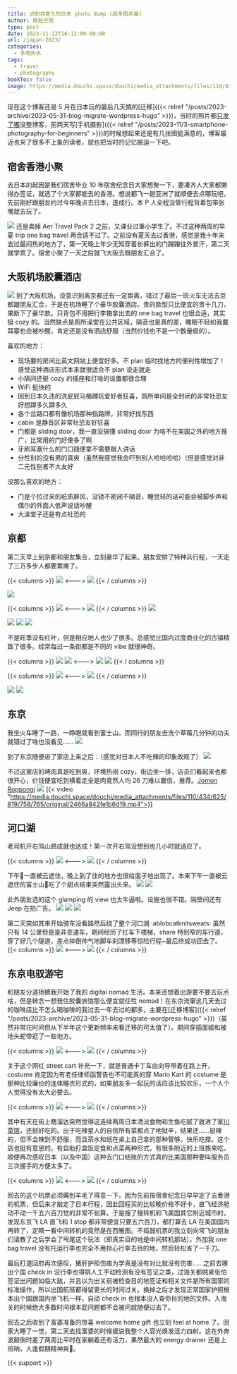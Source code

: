 ```yaml
---
title: 迟到非常久的日本 photo dump (超多图杀猫)
author: 椒盐豆豉
type: post
date: 2023-11-22T16:12:00-08:00
url: /japan-2023/
categories:
  - 多喝热水
tags:
  - travel
  - photography
bookToc: false
image: https://media.douchi.space/douchi/media_attachments/files/110/439/909/252/381/103/original/1a4732acf831779c.jpeg
---
```


现在这个博客还是 5 月在日本玩的最后几天搞的[迁移]({{< relref "/posts/2023-archive/2023-05-31-blog-migrate-wordpress-hugo" >}})，当时的照片都[只发了嘟](https://douchi.space/deck/@mtfront/110392141673002244)没整博客，前两天写[手机摄影]({{< relref "/posts/2023-11/3-smartphone-photography-for-beginners" >}})的时候想起来还是有几张图挺满意的，博客最近也来了很多不上象的读者，就也把当时的记忆搬运一下吧。

<!--more-->

## 宿舍香港小聚
去日本的起因是我们宿舍毕业 10 年宿舍纪念日大家想聚一下，要凑齐人大家都懒得办签证，就选了个大家都能去的香港。想说都飞一趟亚洲了就顺便去点哪玩吧，先前刚好跟朋友约过今年晚点去日本，遂成行。本 P 人全程没管行程背着包带张嘴就去玩了。

![](https://media.douchi.space/douchi/media_attachments/files/110/405/966/225/347/269/original/e69ae419c23373e6.jpeg)
还是卖掉 Aer Travel Pack 2 之前，又课业过重小学生了。不过这种两周的早夏 trip one bag travel 再合适不过了。之前没有夏天去过香港，感觉是我十年来去过最闷热的地方了，第一天晚上年少无知穿着长裤出的门蹭蹭往外冒汗，第二天就学乖了。宿舍小聚了一天之后就飞大阪去跟朋友汇合了。

## 大阪机场胶囊酒店
![](https://media.douchi.space/douchi/media_attachments/files/110/407/243/349/782/088/original/d83392d9ae26020d.jpeg)
到了大阪机场，没意识到离京都还有一定距离，错过了最后一班火车无法去京都跟朋友汇合，于是在机场睡了个豪华胶囊酒店。贵的款型只比便宜的贵十几刀，果断下了豪华款。只背包不用把行李箱拿出去的 one bag travel 也很合适，其实挺 cozy 的。当然缺点是厕所澡堂在公共区域，隔音也是真的差，睡眠不轻如我戴耳塞也会被吵醒，肯定还是没有酒店舒服（当然价钱也不是一个数量级的）。

喜欢的地方：
- 现场要的房间比英文网站上便宜好多。不 plan 临时找地方的便利性增加了！感觉这种酒店形式本来就很适合不 plan 说走就走
- 小隔间还挺 cozy 的插座和灯啥的设置都很合理
- WiFi 挺快的
- 回到日本久违的洗屁屁马桶蹲坑爱好者狂喜，厕所单间是全封闭的非常社恐友好想蹲多久蹲多久
- 各个岔路口都有像机场那种指路牌，非常好找东西
- cabin 是静音区非常社恐友好狂喜
- 门都是 sliding door，我一直没搞懂 sliding door 为啥不在美国之外的地方推广，比常用的门好使多了啊
- 牙刷耳塞什么的门口随便拿不需要跟人讲话
- 分性别的没有男的真爽（虽然我感觉我会吓到别人哈哈哈哈）（但是感觉对非二元性别者不大友好

没那么喜欢的地方：
- 门是个拉过来的纸质屏风，没锁不密闭不隔音，睡觉轻的话可能会被脚步声和偶尔的外面人低声说话吵醒
- 大澡堂子还是有点社恐的

## 京都
第二天早上到京都和朋友集合，立刻豪华了起来。朋友安排了特种兵行程，一天走了三万多步人都要累瘫了。

{{< columns >}}
![](https://media.douchi.space/douchi/media_attachments/files/110/410/310/005/743/363/original/674b512149a0b627.jpeg)
<--->
![](https://media.douchi.space/douchi/media_attachments/files/110/422/777/271/340/729/original/09439b17d3e4c967.jpeg)
{{< / columns >}}

![](https://media.douchi.space/douchi/media_attachments/files/110/412/406/592/888/556/original/c2fefb97c078bbea.jpeg)

{{< columns >}}
![](https://media.douchi.space/douchi/media_attachments/files/110/412/406/661/629/520/original/d9f6acbeeb50255c.jpeg)
<--->
![](https://media.douchi.space/douchi/media_attachments/files/110/412/406/605/428/667/original/9fc02d7c2d60c32c.jpeg)
{{< / columns >}}
![](https://media.douchi.space/douchi/media_attachments/files/110/412/406/735/031/486/original/d2cf88bd59fae6f5.jpeg)

![](https://media.douchi.space/douchi/media_attachments/files/110/422/777/246/952/756/original/ce4ec6456e996fbb.jpeg)
![](https://media.douchi.space/douchi/media_attachments/files/110/422/777/207/706/310/original/0c00c6e06159c10c.jpeg)
![](https://media.douchi.space/douchi/media_attachments/files/110/422/777/158/323/742/original/b3492d69680125c5.jpeg)


不是旺季没有红叶，但是相应地人也少了很多。总感觉比国内过度商业化的古镇精致了很多。经常每过一条街都是不同的 vibe 就很神奇。

{{< columns >}}
![](https://media.douchi.space/douchi/media_attachments/files/110/422/839/772/753/170/original/6821e535011e9fdf.jpeg)
![](https://media.douchi.space/douchi/media_attachments/files/110/422/839/646/607/287/original/91acaf97532481b3.jpeg)
<--->
![](https://media.douchi.space/douchi/media_attachments/files/110/422/839/545/180/170/original/d2230d9c0b10166c.jpeg)
![](https://media.douchi.space/douchi/media_attachments/files/110/422/839/787/805/015/original/9edc5a706dec2392.jpeg)
{{< / columns >}}

{{< columns >}}
![](https://media.douchi.space/douchi/media_attachments/files/110/422/850/058/235/673/original/99f6cecde756bacb.jpeg)
<--->
![](https://media.douchi.space/douchi/media_attachments/files/110/422/850/297/159/771/original/c164865cf6b3635f.jpeg)
{{< / columns >}}

![](https://media.douchi.space/douchi/media_attachments/files/110/422/850/007/301/778/original/9c9a542cdea62a6c.jpeg)
![](https://media.douchi.space/douchi/media_attachments/files/110/422/849/977/494/529/original/9e321745a9694754.jpeg)

## 东京
我坐火车睡了一路，一睁眼就看到富士山。而同行的朋友去洗个草莓几分钟的功夫就错过了啥也没看见……
![](https://media.douchi.space/douchi/media_attachments/files/110/427/771/172/497/656/original/e16dd8b96766033c.jpeg)

到了东京随便进了家店上来之后：（感觉对日本人不吃辣的印象改观了）
![](https://media.douchi.space/douchi/media_attachments/files/110/434/160/853/974/942/original/df3850c3ec345a6d.jpeg)

不过这家店的烤肉真是吃到爽，环境热闹 cozy，街边坐一排，店员们看起来也都很开心，价钱便宜吃到横着走全是肉竟然人均 26 刀难以置信，推荐。[Jomon Roppongi](https://maps.app.goo.gl/SWGL3TaNXTXjwh7L7)
![](https://media.douchi.space/douchi/media_attachments/files/110/434/260/121/445/836/original/2289428af840b733.jpeg)
{{< video "https://media.douchi.space/douchi/media_attachments/files/110/434/625/819/758/765/original/2466a842fe1b6d19.mp4">}}

## 河口湖
老司机开右驾山路成就也达成！第一次开右驾没想到也几小时就适应了。

{{< columns >}}
![](https://media.douchi.space/douchi/media_attachments/files/110/439/819/129/845/331/original/7890074fb8decd12.jpeg)
<--->
![](https://media.douchi.space/douchi/media_attachments/files/110/439/909/346/960/384/original/5548701b374af3e7.jpeg)
{{< / columns >}}

下午🗻一直被云遮住，晚上到了住的地方也很给面子地出现了。本来下午一直被云遮住的富士山🗻吃了个甜点结束突然露出头来。
![](https://media.douchi.space/douchi/media_attachments/files/110/439/895/839/781/747/original/43e028720aebd710.jpeg)
![](https://media.douchi.space/douchi/media_attachments/files/110/439/908/887/824/235/original/03466287f79d8b97.jpeg)

此外朋友选的这个 glamping 的 view 也太牛逼啦。设施也很不错。隔壁间还有 Jeep 在拍广告。
![](https://media.douchi.space/douchi/media_attachments/files/110/439/909/252/381/103/original/1a4732acf831779c.jpeg)
![](https://media.douchi.space/douchi/media_attachments/files/110/440/576/888/201/920/original/9894d0dd8e9d511b.jpeg)
![](https://media.douchi.space/douchi/media_attachments/files/110/443/508/068/427/001/original/ad03fe3907451f5b.jpeg)

第二天突如其来开始骑车没看路然后绕了整个河口湖 :ablobcatknitsweats: 虽然只有 14 公里但是是非变速车，期间经历了扛车下楼梯，share 特别窄的车行道，穿了好几个隧道，差点摔倒帅气地脚车刹漂移等惊险行程~最后终成功回去了。
{{< columns >}}
![](https://media.douchi.space/douchi/media_attachments/files/110/444/367/695/069/966/original/768dfa7f759f5aa8.jpeg)
<--->
![](https://media.douchi.space/douchi/media_attachments/files/110/444/369/798/780/278/original/752e945430b77d43.jpeg)
{{< / columns >}}

## 东京电驭游宅

和朋友分道扬镳我开始了我的 digital nomad 生活。本来还想着出游要不要去玩点啥，但是转念一想我住胶囊旅馆那么便宜就任性 nomad！在东京流窜这几天去过的咖啡店比不怎么喝咖啡的我过去一年去过的都多，主要在[迁移博客]({{< relref "/posts/2023-archive/2023-05-31-blog-migrate-wordpress-hugo" >}})（虽然非常花时间但从下半年这个更新频率来看迁移的可太值了）。期间穿插面姬和被地头蛇带逛了一些地方。

{{< columns >}}
![](https://media.douchi.space/douchi/media_attachments/files/110/463/006/383/079/915/original/11ac54342b2fe5c2.jpeg)
<--->
![](https://media.douchi.space/douchi/media_attachments/files/110/458/145/641/063/356/original/d1acd63a81390d3b.jpeg)
{{< / columns >}}

关于这个网红 street cart 补充一下，就是普通卡丁车由向导带着在路上开，costume 肯定因为有老任律师函警告也不可能真的穿 Mario Kart 的 costume 是那种比较廉价的连体睡衣形式的，如果朋友多一起玩的话应该比较欢乐，一个人个人觉得没有太大必要去。

{{< columns >}}
![](https://media.douchi.space/douchi/media_attachments/files/110/461/771/065/325/595/original/bdafccfebca19b3b.jpeg)
<--->
![](https://media.douchi.space/douchi/media_attachments/files/110/458/174/881/379/628/original/ac37f12f5bd79c8e.jpeg)
{{< / columns >}}

其中有天在街上瞎溜达突然觉得这连续两周日本清淡食物和生鱼吃腻了就进了家[川菜馆](https://goo.gl/maps/rkUL4Q8Wa5Dx5D9v6)，还挺好吃的。出于吃辣星人的自信所有菜都点了地狱辛，结果还……挺辣的，但不会辣到不舒服，而且茶水和纸在桌上自己拿的那种管够，快乐吃撑。这个店也挺有意思的，有自助打盒饭定食和点菜两种形式，有很多附近的上班族来吃。顺便再次感叹日本（以及中国）这种去门口结账的方式真的比美国那种要叫服务员三次握手的方便太多了。

{{< columns >}}
![](https://media.douchi.space/douchi/media_attachments/files/110/461/662/304/995/289/original/5ef2ad035d7d2bbc.png)
<--->
![](https://media.douchi.space/douchi/media_attachments/files/110/461/658/384/744/575/original/19acb40e14948ec4.png)
{{< / columns >}}

回去的这个机票必须薅到羊毛了得意一下。因为先前按宿舍纪念日早早定了去香港的机票，但后来才敲定了日本行程，因此回程买的比较晚价格不好卡，直飞经济舱动不动一千五六百刀觉的非常不划算。于是搜了搜转机和飞美国其它附近城市的，发现东京飞 LA 直飞和 1 stop 都非常便宜只要五六百刀，都打算去 LA 在美国国内再转了，定睛一看中间转机的竟然是在西雅图。不捣鼓机票的我立刻向常飞的朋友们请教了之后学会了甩尾这个玩法（即真实目的地是中间转机那站），外加我 one bag travel 没有托运行李也完全不用担心行李去目的地，然后轻松省了一千刀。

最后打道回府再次感叹，猪肝护照伤痕为学真是没有对比就没有伤害……之前去哪出个国 check in 没行李也得排人工手动检测有没有签证之类，过海关都贼紧张怕签证出问题如临大敌，并且以为出关前被检查目的地签证和相关文件是所有国家的标准操作，所以出国航班都得留更长的时间过关。换掉之后才发现正常国家护照根本出个国跟国内坐飞机一样，自动 check in 也根本没人查你目的地的文件。入海关的时候绝大多数时间根本屁问题都不会被问就随便过去了。

回去之后收到了富婆准备的惊喜 welcome home gift 也立刻 feel at home 了。回家大睡了一觉，第二天去找富婆的时候据说我整个人容光焕发活力四射。这在外奔波颠倒时差了两周比平时在家躺着还有活力，果然最大的 energy drainer 还是上班呐，人逢假期精神爽🤣。

{{< support >}}